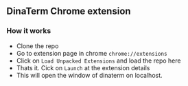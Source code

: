 ## DinaTerm Chrome extension

### How it works

* Clone the repo
* Go to extension page in chrome `chrome://extensions`
* Click on `Load Unpacked Extensions` and load the repo here
* Thats it. Cick on `Launch` at the extension details
* This will open the window of dinaterm on localhost.
